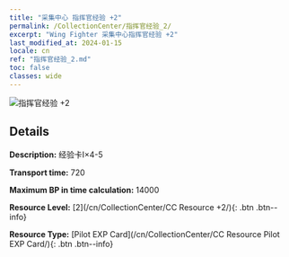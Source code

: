```yaml
---
title: "采集中心 指挥官经验 +2"
permalink: /CollectionCenter/指挥官经验_2/
excerpt: "Wing Fighter 采集中心指挥官经验 +2"
last_modified_at: 2024-01-15
locale: cn
ref: "指挥官经验_2.md"
toc: false
classes: wide
---
```



![指挥官经验 +2](/images/cc/CC_Pilot_EXP_Card_2.png)

## Details

  **Description:** 经验卡I×4-5

  **Transport time:** 720

  **Maximum BP in time calculation:** 14000

  **Resource Level:** [2](/cn/CollectionCenter/CC Resource +2/){: .btn .btn--info}

  **Resource Type:** [Pilot EXP Card](/cn/CollectionCenter/CC Resource Pilot EXP Card/){: .btn .btn--info}

